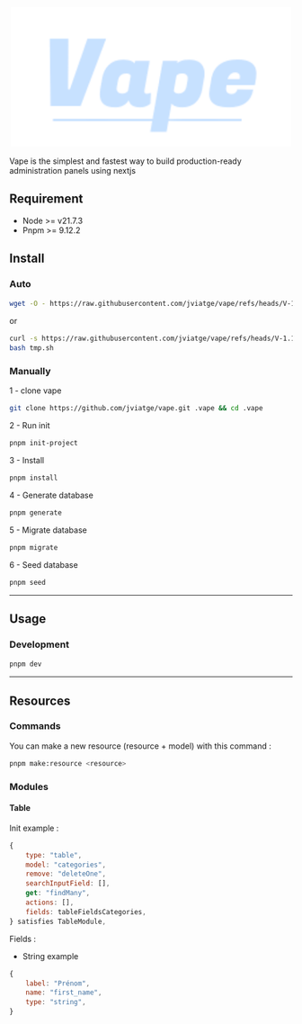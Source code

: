 <p align="center">
    <img src="/public/app/logo.svg" width="500"/><br/>
</p>

Vape is the simplest and fastest way to build production-ready administration panels using nextjs

## Requirement

-   Node >= v21.7.3
-   Pnpm >= 9.12.2

## Install

### Auto

```BASH
wget -O - https://raw.githubusercontent.com/jviatge/vape/refs/heads/V-1.1.0/install.sh | bash
```

or

```BASH
curl -s https://raw.githubusercontent.com/jviatge/vape/refs/heads/V-1.1.0/install.sh >tmp.sh
bash tmp.sh
```

### Manually

1 - clone vape

```BASH
git clone https://github.com/jviatge/vape.git .vape && cd .vape
```

2 - Run init

```BASH
pnpm init-project
```

3 - Install

```BASH
pnpm install
```

4 - Generate database

```BASH
pnpm generate
```

5 - Migrate database

```BASH
pnpm migrate
```

6 - Seed database

```BASH
pnpm seed
```

---

## Usage

### Development

```BASH
pnpm dev
```

---

## Resources

### Commands

You can make a new resource (resource + model) with this command :

```BASH
pnpm make:resource <resource>
```

### Modules

#### Table

Init example :

```JAVASCRIPT
{
    type: "table",
    model: "categories",
    remove: "deleteOne",
    searchInputField: [],
    get: "findMany",
    actions: [],
    fields: tableFieldsCategories,
} satisfies TableModule,
```

Fields :

-   String example

```JAVASCRIPT
{
    label: "Prénom",
    name: "first_name",
    type: "string",
}
```
